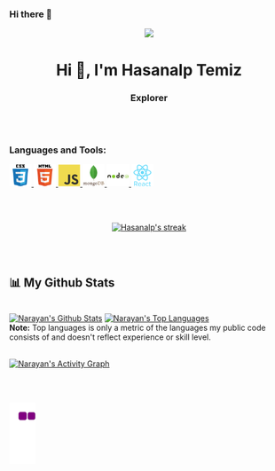 ### Hi there 👋

<p align="center">
  <img width="45%" height="auto" src="https://user-images.githubusercontent.com/72156168/130989446-dffc4c7e-3b3d-4177-a877-6c90e9d6e292.png" />
  </p>
<h1 align="center">Hi 👋, I'm Hasanalp Temiz</h1>
<h3 align="center">Explorer</h3>

<br>
<br>

<h3 align="left">Languages and Tools:</h3>
<a href="https://www.w3schools.com/css/" target="_blank"> <img src="https://raw.githubusercontent.com/devicons/devicon/master/icons/css3/css3-original-wordmark.svg" alt="css3" width="40" height="40"/> </a>  </a> <a href="https://www.w3.org/html/" target="_blank"> <img src="https://raw.githubusercontent.com/devicons/devicon/master/icons/html5/html5-original-wordmark.svg" alt="html5" width="40" height="40"/> </a> <a href="https://developer.mozilla.org/en-US/docs/Web/JavaScript" target="_blank"> <img src="https://raw.githubusercontent.com/devicons/devicon/master/icons/javascript/javascript-original.svg" alt="javascript" width="40" height="40"/> </a> <a href="https://www.mongodb.com/" target="_blank"> <img src="https://raw.githubusercontent.com/devicons/devicon/master/icons/mongodb/mongodb-original-wordmark.svg" alt="mongodb" width="40" height="40"/> </a> <a href="https://nodejs.org" target="_blank"> <img src="https://raw.githubusercontent.com/devicons/devicon/master/icons/nodejs/nodejs-original-wordmark.svg" alt="nodejs" width="40" height="40"/> </a> <a href="https://reactjs.org/" target="_blank"> <img src="https://raw.githubusercontent.com/devicons/devicon/master/icons/react/react-original-wordmark.svg" alt="react" width="40" height="40"/> </a> </p>

<br>
<br>
<p align="center">
    <a href="https://github.com/hasanalptemiz/github-readme-streak-stats">
        <img title="🔥 Get streak stats for your profile at git.io/streak-stats" alt="Hasanalp's streak" src="https://github-readme-streak-stats.herokuapp.com/?user=hasanalptemiz&theme=black-ice&hide_border=true&stroke=0000&background=060A0CD0"/>
    </a>
</p>


<br>
<br>


## 📊 My Github Stats

  <br/>
    <a href="https://github.com/hasanalptemiz/github-readme-stats"><img alt="Narayan's Github Stats" src="https://github-readme-stats.vercel.app/api?username=hasanalptemiz&show_icons=true&count_private=true&theme=react&hide_border=true&bg_color=0D1117" /></a>
  <a href="https://github.com/hasanalptemiz/github-readme-stats"><img alt="Narayan's Top Languages" src="https://github-readme-stats.vercel.app/api/top-langs/?username=hasanalptemiz&langs_count=8&count_private=true&layout=compact&theme=react&hide_border=true&bg_color=0D1117" /></a>
  <br/>
  <b>Note:</b> Top languages is only a metric of the languages my public code consists of and doesn't reflect experience or skill level.


<br/>
<br/>

<a href="https://github.com/hasanalptemiz/github-readme-activity-graph"><img alt="Narayan's Activity Graph" src="https://activity-graph.herokuapp.com/graph?username=hasanalptemiz&bg_color=0D1117&color=5BCDEC&line=5BCDEC&point=FFFFFF&hide_border=true" /></a>

<br/>
<br/>




![snake gif](https://github.com/hasanalptemiz/hasanalptemiz/blob/output/github-contribution-grid-snake.gif)
